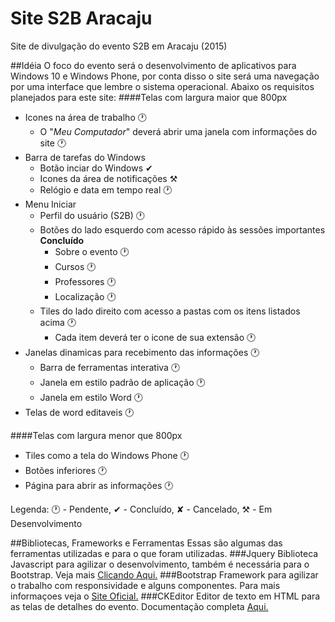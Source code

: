 # Site S2B Aracaju
Site de divulgação do evento S2B em Aracaju (2015)

##Idéia
O foco do evento será o desenvolvimento de aplicativos para Windows 10 e Windows Phone, por conta disso o site será
uma navegação por uma interface que lembre o sistema operacional. Abaixo os requisitos planejados para este site:
####Telas com largura maior que 800px
* Icones na área de trabalho &#128336;
  * O "*Meu Computador*" deverá abrir uma janela com informações do site &#128336;
* Barra de tarefas do Windows
  * Botão inciar do Windows &#10004;
  * Icones da área de notificações &#9874;
  * Relógio e data em tempo real &#128336;
* Menu Iniciar
  * Perfil do usuário (S2B) &#128336;
  * Botões do lado esquerdo com acesso rápido às sessões importantes **Concluído**
    * Sobre o evento &#128336;
    * Cursos &#128336;
    * Professores &#128336;
    * Localização &#128336;
  * Tiles do lado direito com acesso a pastas com os itens listados acima &#128336;
    * Cada item deverá ter o icone de sua extensão &#128336;
* Janelas dinamicas para recebimento das informações &#128336;
  * Barra de ferramentas interativa &#128336;
  * Janela em estilo padrão de aplicação &#128336;
  * Janela em estilo Word &#128336;
* Telas de word editaveis &#128336;

####Telas com largura menor que 800px
* Tiles como a tela do Windows Phone &#128336;
* Botões inferiores &#128336;
* Página para abrir as informações &#128336;

Legenda: &#128336; - Pendente, &#10004; - Concluído, &#10008; - Cancelado, &#9874; - Em Desenvolvimento

##Bibliotecas, Frameworks e Ferramentas
Essas são algumas das ferramentas utilizadas e para o que foram utilizadas.
###Jquery
Biblioteca Javascript para agilizar o desenvolvimento, também é necessária para o Bootstrap.
Veja mais [Clicando Aqui.](https://jquery.com)
###Bootstrap
Framework para agilizar o trabalho com responsividade e alguns componentes.
Para mais informaçoes veja o [Site Oficial.](http://getbootstrap.com/)
###CKEditor
Editor de texto em HTML para as telas de detalhes do evento. Documentação completa [Aqui.](http://ckeditor.com/)
